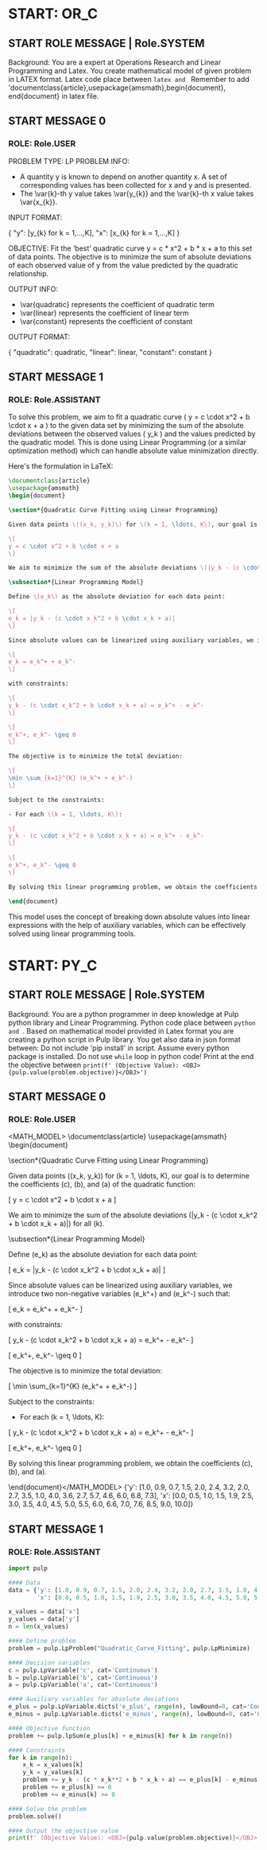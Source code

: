 # START: OR_C 
## START ROLE MESSAGE | Role.SYSTEM 
Background: You are a expert at Operations Research and Linear Programming and Latex. You create mathematical model of given problem in LATEX format. Latex code place between ```latex and ``` Remember to add 'documentclass{article},usepackage{amsmath},begin{document}, end{document} in latex file. 
## START MESSAGE 0 
### ROLE: Role.USER
<DESCRIPTION>
PROBLEM TYPE: LP
PROBLEM INFO:

- A quantity y is known to depend on another quantity x. A set of corresponding values has been collected for x and y and is presented.
- The \var{k}-th y value takes \var{y_{k}} and the \var{k}-th x value takes \var{x_{k}}.

INPUT FORMAT:

{
    "y": [y_{k} for k = 1,...,K],
    "x": [x_{k} for k = 1,...,K]
}


OBJECTIVE: Fit the ‘best’ quadratic curve y = c * x^2 + b * x + a to this set of data points. The objective is to minimize the sum of absolute deviations of each observed value of y from the value predicted by the quadratic relationship.

OUTPUT INFO:

- \var{quadratic} represents the coefficient of quadratic term
- \var{linear} represents the coefficient of linear term
- \var{constant} represents the coefficient of constant

OUTPUT FORMAT:

{
    "quadratic": quadratic,
    "linear": linear,
    "constant": constant
}
</DESCRIPTION>


## START MESSAGE 1 
### ROLE: Role.ASSISTANT
To solve this problem, we aim to fit a quadratic curve \( y = c \cdot x^2 + b \cdot x + a \) to the given data set by minimizing the sum of the absolute deviations between the observed values \( y_k \) and the values predicted by the quadratic model. This is done using Linear Programming (or a similar optimization method) which can handle absolute value minimization directly.

Here's the formulation in LaTeX:

```latex
\documentclass{article}
\usepackage{amsmath}
\begin{document}

\section*{Quadratic Curve Fitting using Linear Programming}

Given data points \((x_k, y_k)\) for \(k = 1, \ldots, K\), our goal is to determine the coefficients \(c\), \(b\), and \(a\) of the quadratic function:

\[
y = c \cdot x^2 + b \cdot x + a
\]

We aim to minimize the sum of the absolute deviations \(|y_k - (c \cdot x_k^2 + b \cdot x_k + a)|\) for all \(k\).

\subsection*{Linear Programming Model}

Define \(e_k\) as the absolute deviation for each data point:

\[
e_k = |y_k - (c \cdot x_k^2 + b \cdot x_k + a)|
\]

Since absolute values can be linearized using auxiliary variables, we introduce two non-negative variables \(e_k^+\) and \(e_k^-\) such that:

\[
e_k = e_k^+ + e_k^-
\]

with constraints:

\[
y_k - (c \cdot x_k^2 + b \cdot x_k + a) = e_k^+ - e_k^-
\]

\[
e_k^+, e_k^- \geq 0
\]

The objective is to minimize the total deviation:

\[
\min \sum_{k=1}^{K} (e_k^+ + e_k^-)
\]

Subject to the constraints:

- For each \(k = 1, \ldots, K\):

\[
y_k - (c \cdot x_k^2 + b \cdot x_k + a) = e_k^+ - e_k^-
\]

\[
e_k^+, e_k^- \geq 0
\]

By solving this linear programming problem, we obtain the coefficients \(c\), \(b\), and \(a\).

\end{document}
```

This model uses the concept of breaking down absolute values into linear expressions with the help of auxiliary variables, which can be effectively solved using linear programming tools.

# START: PY_C 
## START ROLE MESSAGE | Role.SYSTEM 
Background: You are a python programmer in deep knowledge at Pulp python library and Linear Programming. Python code place between ```python and ```. Based on mathematical model provided in Latex format you are creating a python script in Pulp library. You get also data in json format between: <DATA></DATA> Do not include 'pip install' in script. Assume every python package is installed. Do not use `while` loop in python code! Print at the end the objective between <OBJ></OBJ> `print(f' (Objective Value): <OBJ>{pulp.value(problem.objective)}</OBJ>')` 
## START MESSAGE 0 
### ROLE: Role.USER
<MATH_MODEL>
\documentclass{article}
\usepackage{amsmath}
\begin{document}

\section*{Quadratic Curve Fitting using Linear Programming}

Given data points \((x_k, y_k)\) for \(k = 1, \ldots, K\), our goal is to determine the coefficients \(c\), \(b\), and \(a\) of the quadratic function:

\[
y = c \cdot x^2 + b \cdot x + a
\]

We aim to minimize the sum of the absolute deviations \(|y_k - (c \cdot x_k^2 + b \cdot x_k + a)|\) for all \(k\).

\subsection*{Linear Programming Model}

Define \(e_k\) as the absolute deviation for each data point:

\[
e_k = |y_k - (c \cdot x_k^2 + b \cdot x_k + a)|
\]

Since absolute values can be linearized using auxiliary variables, we introduce two non-negative variables \(e_k^+\) and \(e_k^-\) such that:

\[
e_k = e_k^+ + e_k^-
\]

with constraints:

\[
y_k - (c \cdot x_k^2 + b \cdot x_k + a) = e_k^+ - e_k^-
\]

\[
e_k^+, e_k^- \geq 0
\]

The objective is to minimize the total deviation:

\[
\min \sum_{k=1}^{K} (e_k^+ + e_k^-)
\]

Subject to the constraints:

- For each \(k = 1, \ldots, K\):

\[
y_k - (c \cdot x_k^2 + b \cdot x_k + a) = e_k^+ - e_k^-
\]

\[
e_k^+, e_k^- \geq 0
\]

By solving this linear programming problem, we obtain the coefficients \(c\), \(b\), and \(a\).

\end{document}</MATH_MODEL>
<DATA>
{'y': [1.0, 0.9, 0.7, 1.5, 2.0, 2.4, 3.2, 2.0, 2.7, 3.5, 1.0, 4.0, 3.6, 2.7, 5.7, 4.6, 6.0, 6.8, 7.3], 'x': [0.0, 0.5, 1.0, 1.5, 1.9, 2.5, 3.0, 3.5, 4.0, 4.5, 5.0, 5.5, 6.0, 6.6, 7.0, 7.6, 8.5, 9.0, 10.0]}</DATA>


## START MESSAGE 1 
### ROLE: Role.ASSISTANT
```python
import pulp

#### Data
data = {'y': [1.0, 0.9, 0.7, 1.5, 2.0, 2.4, 3.2, 2.0, 2.7, 3.5, 1.0, 4.0, 3.6, 2.7, 5.7, 4.6, 6.0, 6.8, 7.3], 
        'x': [0.0, 0.5, 1.0, 1.5, 1.9, 2.5, 3.0, 3.5, 4.0, 4.5, 5.0, 5.5, 6.0, 6.6, 7.0, 7.6, 8.5, 9.0, 10.0]}

x_values = data['x']
y_values = data['y']
n = len(x_values)

#### Define problem
problem = pulp.LpProblem("Quadratic_Curve_Fitting", pulp.LpMinimize)

#### Decision variables
c = pulp.LpVariable('c', cat='Continuous')
b = pulp.LpVariable('b', cat='Continuous')
a = pulp.LpVariable('a', cat='Continuous')

#### Auxiliary variables for absolute deviations
e_plus = pulp.LpVariable.dicts('e_plus', range(n), lowBound=0, cat='Continuous')
e_minus = pulp.LpVariable.dicts('e_minus', range(n), lowBound=0, cat='Continuous')

#### Objective function
problem += pulp.lpSum(e_plus[k] + e_minus[k] for k in range(n))

#### Constraints
for k in range(n):
    x_k = x_values[k]
    y_k = y_values[k]
    problem += y_k - (c * x_k**2 + b * x_k + a) == e_plus[k] - e_minus[k]
    problem += e_plus[k] >= 0
    problem += e_minus[k] >= 0

#### Solve the problem
problem.solve()

#### Output the objective value
print(f' (Objective Value): <OBJ>{pulp.value(problem.objective)}</OBJ>')
```

